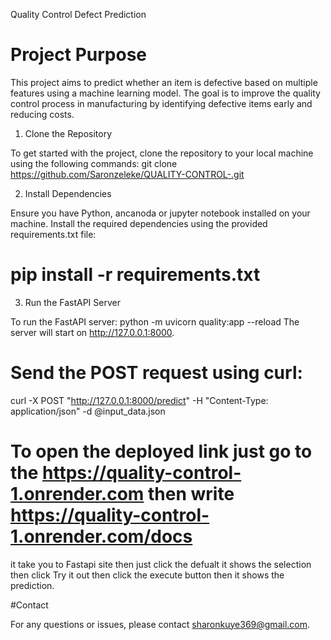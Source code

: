  Quality Control Defect Prediction 

  # Project Purpose
This project aims to predict whether an item is defective based on multiple features using a machine learning model.
 The goal is to improve the quality control process in manufacturing by identifying defective items early and reducing costs.

1. Clone the Repository

To get started with the project, clone the repository to your local machine using the following commands:
git clone https://github.com/Saronzeleke/QUALITY-CONTROL-.git

2. Install Dependencies

Ensure you have Python, ancanoda or jupyter notebook installed on your machine. 
Install the required dependencies using the provided requirements.txt file:
 # pip install -r requirements.txt
3. Run the FastAPI Server

To run the FastAPI server:
 python -m uvicorn quality:app --reload
The server will start on http://127.0.0.1:8000.
 
 # Send the POST request using curl:
curl -X POST "http://127.0.0.1:8000/predict" -H "Content-Type: application/json" -d @input_data.json
 # To open the deployed link just go to the  https://quality-control-1.onrender.com then write https://quality-control-1.onrender.com/docs    
 it take you to Fastapi site then just click the defualt it shows the selection then click Try it out  then click the execute button then it shows the prediction.

#Contact

For any questions or issues, please contact sharonkuye369@gmail.com.
